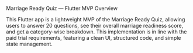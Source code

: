 Marriage Ready Quiz — Flutter MVP
Overview

This Flutter app is a lightweight MVP of the Marriage Ready Quiz, allowing users to answer 20 questions, see their overall marriage readiness score, and get a category-wise breakdown.
This implementation is in line with the paid trial requirements, featuring a clean UI, structured code, and simple state management.
